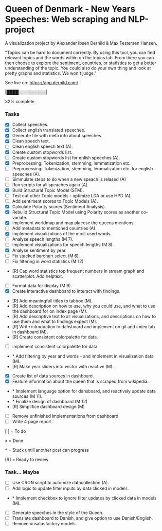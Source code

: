 # Queen of Denmark - New Years Speeches: Web scraping and NLP-project

A visualization project by Alexander Ibsen Dernild & Max Festersen Hansen.

"Topics can be hard to document correctly.
By using this tool, you can find relevant topics and the words within on the topics tab.
From there you can then choose to explore the sentiment, countries, or statistics to get a better understanding of the topic.
You could also do your own thing and look at pretty graphs and statistics. We won't judge."

See live on: https://app.dernild.com/

|████░░░░░░░░░|

32% complete.

### Tasks

- [x] Collect speeches.
- [x] Collect english translated speeches.
- [x] Generate file with meta info about speeches.
- [x] Clean speech text.
- [ ] Clean english speech text (A).
- [x] Create custom stopwords list.
- [ ] Create custom stopwords list for enlish speeches (A).
- [x] Preprocessing: Tokenization, stemming, lemmatization etc.
- [ ] Preprocessing: Tokenization, stemming, lemmatization etc. for english speeches (A).
- [ ] Simmulate steps to do when a new speach is relased (A)
- [ ] Run scripts for all speaches again (A).
- [x] Build Structural Topic Model (STM).
- [ ] Test out other Topic models - optimize LDA or use HPD (A).
- [ ] Add sentiment scores to Topic Models (A).
- [x] Calculate Polarity scores (Sentiment Analysis).
- [x] Rebuild Structural Topic Model using Polarity scores as another co-variate.
- [x] Implement worldmap and map placese the queens mentions.
- [ ] Add metadata to mentioned countries (A).
- [x] Implement visualizations of the most used words.
- [ ] Analyse speech lengths (M 7).
- [ ] Implement visualizations for speech lengths (M 8).
- [x] Analyse sentiment by year.
- [ ] Fix stacked barchart select (M 6).
- [ ] Fix filtering in word statistics (M 12)
- [R] Cap word statistics top frequent numbers in stream graph and scatterplot. Add helptext.
- [ ] Format data for display (M 9).
- [x] Create interactive dashboard to interact with findings.
- [R] Add meaningfull titles to tabbox (M).
- [R] Add description on how to use, why you could use, and what to use the dashboard for on index page (M).
- [R] Add descriptive text to all visualizations, and descriptions on how to use them and what to findings expect (M).
- [R] Write introduction to dahsboard and implement on git and index tab in dashboard (M).
- [R] Create consistent colorpalette for data.
- [ ] Implement consistent colorpalette for data.
- \* Add filtering by year and words - and implement in visualization data (M).
- [R] Make year sliders into vector with reactive (M).
- [x] Create list of data sources in dashboard.
- [x] Feature information about the queen that is scraped from wikipedia.
- \* Implement language option for dahsboard, and reactively update data sources (M 11).
- \* Finalize design of dashboard (M 12)
- [R] Simplifice dashboard design (M)
- [ ] Remove unfinished implementations from dashboard.
- [ ] Write 4 page report.

[ ] = To do

x = Done

\* = Stuck untill another post can progress

[R] = Ready to review

### Task... Maybe
- [ ] Use CRON script to automize datacollection (A).
- [ ] Add logic to update filter inputs by data clicked in models.
- \* Implement checkbox to ignore filter updates by clicked data in models (M).
- [ ] Generate speeches in the style of the Queen.
- [ ] Translate dashboard to Danish, and give option to use Danish/English.
- [ ] Remove unsatasfactory models.
